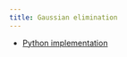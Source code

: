 ```yaml
---
title: Gaussian elimination
---
```


  - [Python implementation](https://cocalc.com/projects/1b2a688b-0ee8-41b1-be25-2f6a95c36c76/files/Gaussian%20elimination.sagews)

